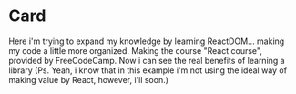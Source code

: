 # Card
Here i'm trying to expand my knowledge by learning ReactDOM... making my code a little more organized.
Making the course "React course", provided by FreeCodeCamp. Now i can see the real benefits of learning a library (Ps. Yeah, i know that in this example i'm not using the ideal way of making value by React, however, i'll soon.)
